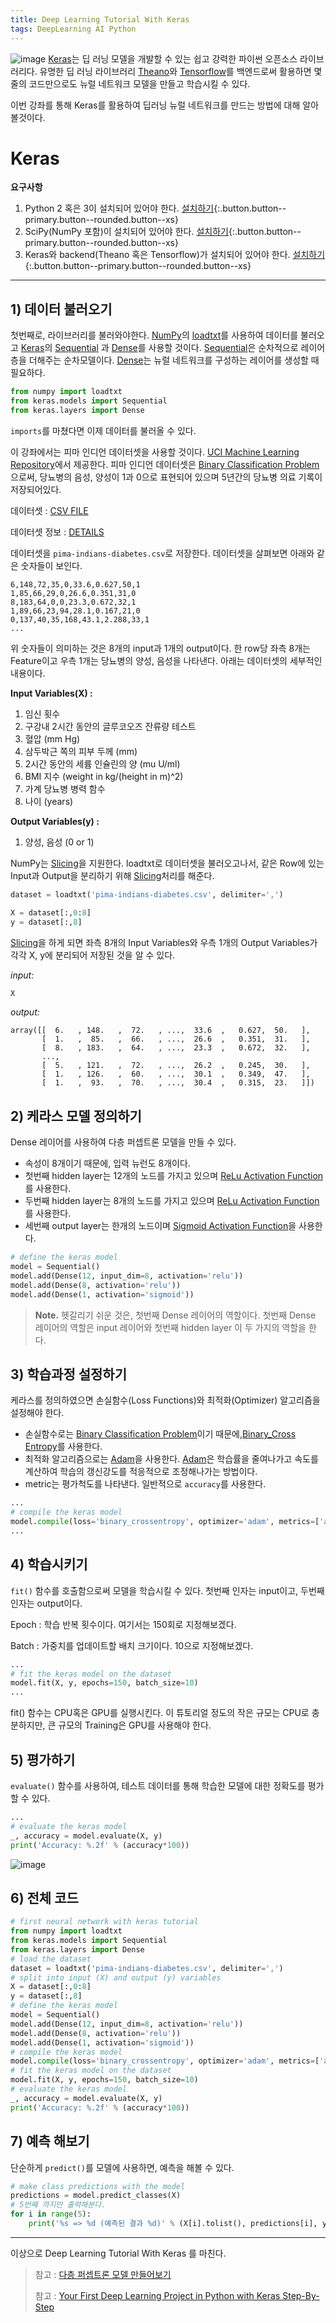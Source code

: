 ```yaml
---
title: Deep Learning Tutorial With Keras
tags: DeepLearning AI Python
---
```

![image](https://s3.amazonaws.com/keras.io/img/keras-logo-2018-large-1200.png)
[Keras](https://keras.io/)는 딥 러닝 모델을 개발할 수 있는 쉽고 강력한 파이썬 오픈소스 라이브러리다. 유명한 딥 러닝 라이브러리 [Theano](https://machinelearningmastery.com/introduction-python-deep-learning-library-theano/)와 [Tensorflow](https://machinelearningmastery.com/introduction-python-deep-learning-library-tensorflow/)를 백엔드로써 활용하면 몇 줄의 코드만으로도 뉴럴 네트워크 모델을 만들고 학습시킬 수 있다.

이번 강좌를 통해 Keras를 활용하여 딥러닝 뉴럴 네트워크를 만드는 방법에 대해 알아볼것이다.

<!--more-->
# Keras
**요구사항**

1. Python 2 혹은 3이 설치되어 있어야 한다. [설치하기](https://www.python.org/downloads/){:.button.button--primary.button--rounded.button--xs}
2. SciPy(NumPy 포함)이 설치되어 있어야 한다. [설치하기](https://www.scipy.org/install.html){:.button.button--primary.button--rounded.button--xs}
3. Keras와 backend(Theano 혹은 Tensorflow)가 설치되어 있어야 한다. [설치하기](https://keras.io/#installation){:.button.button--primary.button--rounded.button--xs}

---
## 1) 데이터 불러오기
첫번째로, 라이브러리를 불러와야한다. [NumPy](https://www.numpy.org/)의 [loadtxt](https://docs.scipy.org/doc/numpy/reference/generated/numpy.loadtxt.html)를 사용하여 데이터를 불러오고 [Keras](https://keras.io/)의 [Sequential](https://keras.io/models/sequential/) 과 [Dense](https://keras.io/layers/core/)를 사용할 것이다. [Sequential](https://keras.io/models/sequential/)은 순차적으로 레이어 층을 더해주는 순차모델이다. [Dense](https://keras.io/layers/core/)는 뉴럴 네트워크를 구성하는 레이어를 생성할 때 필요하다.

```python
from numpy import loadtxt
from keras.models import Sequential
from keras.layers import Dense
```
`imports`를 마쳤다면 이제 데이터를 불러올 수 있다.

이 강좌에서는 피마 인디언 데이터셋을 사용할 것이다. [UCI Machine Learning Repository](https://archive.ics.uci.edu/ml/index.php)에서 제공한다. 피마 인디언 데이터셋은 [Binary Classification Problem](https://en.wikipedia.org/wiki/Binary_classification)으로써, 당뇨병의 음성, 양성이 1과 0으로 표현되어 있으며 5년간의 당뇨병 의료 기록이 저장되어있다.

데이터셋
: [CSV FILE](https://raw.githubusercontent.com/jbrownlee/Datasets/master/pima-indians-diabetes.data.csv)

데이터셋 정보
: [DETAILS](https://raw.githubusercontent.com/jbrownlee/Datasets/master/pima-indians-diabetes.names)

데이터셋을 `pima-indians-diabetes.csv`로 저장한다. 데이터셋을 살펴보면 아래와 같은 숫자들이 보인다.
```
6,148,72,35,0,33.6,0.627,50,1
1,85,66,29,0,26.6,0.351,31,0
8,183,64,0,0,23.3,0.672,32,1
1,89,66,23,94,28.1,0.167,21,0
0,137,40,35,168,43.1,2.288,33,1
...
```

위 숫자들이 의미하는 것은 8개의 input과 1개의 output이다. 한 row당 좌측 8개는 Feature이고 우측 1개는 당뇨병의 양성, 음성을 나타낸다. 아래는 데이터셋의 세부적인 내용이다.

**Input Variables(X) :**
1. 임신 횟수
2. 구강내 2시간 동안의 글루코오즈 잔류량 테스트
3. 혈압 (mm Hg)
4. 삼두박근 쪽의 피부 두께 (mm)
5. 2시간 동안의 세륨 인슐린의 양 (mu U/ml)
6. BMI 지수 (weight in kg/(height in m)^2)
7. 가계 당뇨병 병력 함수
8. 나이 (years)

**Output Variables(y) :**
1. 양성, 음성 (0 or 1)

NumPy는 [Slicing](https://docs.scipy.org/doc/numpy-1.13.0/reference/arrays.indexing.html)을 지원한다. loadtxt로 데이터셋을 불러오고나서, 같은 Row에 있는 Input과 Output을 분리하기 위해 [Slicing](https://docs.scipy.org/doc/numpy-1.13.0/reference/arrays.indexing.html)처리를 해준다. 
```python
dataset = loadtxt('pima-indians-diabetes.csv', delimiter=',')

X = dataset[:,0:8]
y = dataset[:,8]
```
[Slicing](https://docs.scipy.org/doc/numpy-1.13.0/reference/arrays.indexing.html)을 하게 되면 좌측 8개의 Input Variables와 우측 1개의 Output Variables가 각각 X, y에 분리되어 저장된 것을 알 수 있다.

*input:*
```python
X
```
*output:*
```
array([[  6.   , 148.   ,  72.   , ...,  33.6  ,   0.627,  50.   ],
       [  1.   ,  85.   ,  66.   , ...,  26.6  ,   0.351,  31.   ],
       [  8.   , 183.   ,  64.   , ...,  23.3  ,   0.672,  32.   ],
       ...,
       [  5.   , 121.   ,  72.   , ...,  26.2  ,   0.245,  30.   ],
       [  1.   , 126.   ,  60.   , ...,  30.1  ,   0.349,  47.   ],
       [  1.   ,  93.   ,  70.   , ...,  30.4  ,   0.315,  23.   ]])
```

## 2) 케라스 모델 정의하기
Dense 레이어를 사용하여 다층 퍼셉트론 모델을 만들 수 있다.
- 속성이 8개이기 때문에, 입력 뉴런도 8개이다.
- 첫번째 hidden layer는 12개의 노드를 가지고 있으며 [ReLu Activation Function](https://machinelearningmastery.com/rectified-linear-activation-function-for-deep-learning-neural-networks/)를 사용한다.
- 두번째 hidden layer는 8개의 노드를 가지고 있으며 [ReLu Activation Function](https://machinelearningmastery.com/rectified-linear-activation-function-for-deep-learning-neural-networks/)를 사용한다.
- 세번째 output layer는 한개의 노드이며 [Sigmoid Activation Function](https://towardsdatascience.com/activation-functions-neural-networks-1cbd9f8d91d6)을 사용한다.
```python
# define the keras model
model = Sequential()
model.add(Dense(12, input_dim=8, activation='relu'))
model.add(Dense(8, activation='relu'))
model.add(Dense(1, activation='sigmoid'))
```
> **Note.** 헷갈리기 쉬운 것은, 첫번째 Dense 레이어의 역할이다. 첫번째 Dense 레이어의 역할은 input 레이어와 첫번째 hidden layer 이 두 가지의 역할을 한다.

## 3) 학습과정 설정하기
케라스를 정의하였으면 손실함수(Loss Functions)와 최적화(Optimizer) 알고리즘을 설정해야 한다.
- 손실함수로는  [Binary Classification Problem](https://en.wikipedia.org/wiki/Binary_classification)이기 때문에,[Binary_Cross Entropy](https://towardsdatascience.com/understanding-binary-cross-entropy-log-loss-a-visual-explanation-a3ac6025181a)를 사용한다. 
- 최적화 알고리즘으로는 [Adam](https://towardsdatascience.com/adam-latest-trends-in-deep-learning-optimization-6be9a291375c)을 사용한다. [Adam](https://towardsdatascience.com/adam-latest-trends-in-deep-learning-optimization-6be9a291375c)은 학습률을 줄여나가고 속도를 계산하여 학습의 갱신강도를 적응적으로 조정해나가는 방법이다.
- metric는 평가척도를 나타낸다. 일반적으로 `accuracy`를 사용한다.
```python
...
# compile the keras model
model.compile(loss='binary_crossentropy', optimizer='adam', metrics=['accuracy'])
...
```

## 4) 학습시키기
`fit()` 함수를 호출함으로써 모델을 학습시킬 수 있다. 첫번째 인자는 input이고, 두번째 인자는 output이다.

Epoch
: 학습 반복 횟수이다. 여기서는 150회로 지정해보겠다.

Batch
: 가중치를 업데이트할 배치 크기이다. 10으로 지정해보겠다.
```python
...
# fit the keras model on the dataset
model.fit(X, y, epochs=150, batch_size=10)
...
```
fit() 함수는 CPU혹은 GPU를 실행시킨다. 이 튜토리얼 정도의 작은 규모는 CPU로 충분하지만, 큰 규모의 Training은 GPU를 사용해야 한다.

## 5) 평가하기
`evaluate()` 함수를 사용하여, 테스트 데이터를 통해 학습한 모델에 대한 정확도를 평가할 수 있다.
```python
...
# evaluate the keras model
_, accuracy = model.evaluate(X, y)
print('Accuracy: %.2f' % (accuracy*100))
```
![image](https://user-images.githubusercontent.com/56034782/66134204-ea969080-e632-11e9-981d-67c3377943e6.png)

## 6) 전체 코드
```python
# first neural network with keras tutorial
from numpy import loadtxt
from keras.models import Sequential
from keras.layers import Dense
# load the dataset
dataset = loadtxt('pima-indians-diabetes.csv', delimiter=',')
# split into input (X) and output (y) variables
X = dataset[:,0:8]
y = dataset[:,8]
# define the keras model
model = Sequential()
model.add(Dense(12, input_dim=8, activation='relu'))
model.add(Dense(8, activation='relu'))
model.add(Dense(1, activation='sigmoid'))
# compile the keras model
model.compile(loss='binary_crossentropy', optimizer='adam', metrics=['accuracy'])
# fit the keras model on the dataset
model.fit(X, y, epochs=150, batch_size=10)
# evaluate the keras model
_, accuracy = model.evaluate(X, y)
print('Accuracy: %.2f' % (accuracy*100))
```

## 7) 예측 해보기
단순하게 `predict()`를 모델에 사용하면, 예측을 해볼 수 있다.
```python
# make class predictions with the model
predictions = model.predict_classes(X)
# 5번째 까지만 출력해본다.
for i in range(5):
	print('%s => %d (예측된 결과 %d)' % (X[i].tolist(), predictions[i], y[i]))
```
---

이상으로 Deep Learning Tutorial With Keras 를 마친다.

> 참고 : [다층 퍼셉트론 모델 만들어보기](https://tykimos.github.io/2017/02/04/MLP_Getting_Started/)
>
> 참고 : [Your First Deep Learning Project in Python with Keras Step-By-Step](https://machinelearningmastery.com/tutorial-first-neural-network-python-keras/)